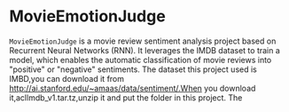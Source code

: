 # MovieEmotionJudge
`MovieEmotionJudge` is a movie review sentiment analysis project based on Recurrent Neural Networks (RNN). It leverages the IMDB dataset to train a model, which enables the automatic classification of movie reviews into "positive" or "negative" sentiments.
The dataset this project used is IMBD,you can download it from  http://ai.stanford.edu/~amaas/data/sentiment/.When you download it,acllmdb_v1.tar.tz,unzip it and put the folder in this project.
The 
